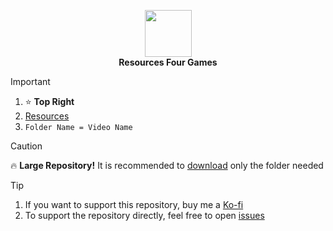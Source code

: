 <p align="center">
  <img width="75" src="https://github.com/user-attachments/assets/6eabad91-19f3-4101-bc4c-b8d2c1820c94" />
  <br />
  <strong>Resources Four Games</strong>
</p>

> [!IMPORTANT]
> 1. ⭐ **Top Right**
> 2. <a href="https://github.com/FourGames/FourGames/tree/main/Resources">Resources</a>
> 3. `Folder Name = Video Name`

> [!CAUTION]
> 🔥 **Large Repository!** It is recommended to <a href="https://download-directory.github.io/">download</a> only the folder needed

> [!TIP]
> 1. If you want to support this repository, buy me a <a href="https://ko-fi.com/fourgames">Ko-fi</a>
> 2. To support the repository directly, feel free to open <a href="https://github.com/FourGames/FourGames/issues">issues</a>
